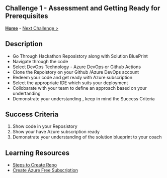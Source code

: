 ## Challenge 1 - Assessment and Getting Ready for Prerequisites

**[Home](https://github.com/jethanivijay/devopswithgithubhack)** - [Next Challenge >](./Challenge02.md)


## Description

- Go Through Hackathon Reposistory along with Solution BluePrint
- Navigate through the code
- Select DevOps Technology  - Azure DevOps or Github Actions
- Clone the Repoistory on your Github /Azure DevOps account
- Redeem your code and get ready with Azure subscription
- Select the appropriate IDE which suits your deployment
- Collobarate with your team to define an approach based on your undertanding
- Demonstrate your understanding , keep in mind the Success Criteria
   

## Success Criteria

1. Show code in your Reposistory
2. Show your have Azure subscription ready
3. Demonstrate your understanding of the solution blueprint to your coach

## Learning Resources

- [Steps to Create Repo](https://docs.github.com/en/get-started/quickstart/create-a-repo)
- [Create Azure Free Subscription](https://azure.microsoft.com/en-us/free/)
